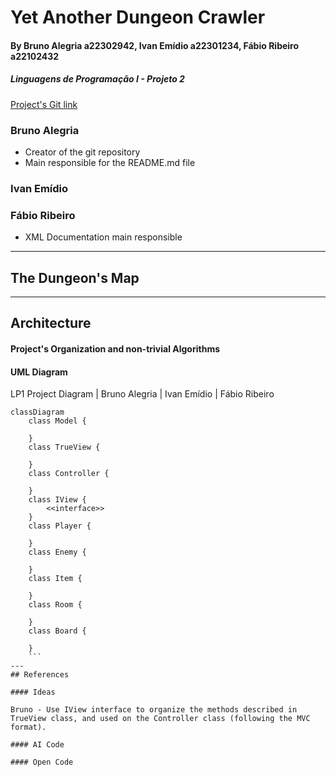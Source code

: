 # Yet Another Dungeon Crawler
#### By Bruno Alegria a22302942, Ivan Emídio a22301234, Fábio Ribeiro a22102432
##### Linguagens de Programação I - Projeto 2
[Project's Git link](https://github.com/BrunoSilvaAlegria/LP1-Project-2.git)

### Bruno Alegria
+ Creator of the git repository
+ Main responsible for the README.md file

### Ivan Emídio



### Fábio Ribeiro

+ XML Documentation main responsible
---
## The Dungeon's Map

---
## Architecture

#### Project's Organization and non-trivial Algorithms

#### UML Diagram

LP1 Project Diagram | Bruno Alegria | Ivan Emídio | Fábio Ribeiro
 
``` mermaid
classDiagram
    class Model {

    }
    class TrueView {

    }
    class Controller {
        
    }
    class IView {
        <<interface>>
    }
    class Player {

    }
    class Enemy {

    }
    class Item {

    }
    class Room {

    }
    class Board {

    }
    ```
---
## References

#### Ideas

Bruno - Use IView interface to organize the methods described in TrueView class, and used on the Controller class (following the MVC format).

#### AI Code

#### Open Code
